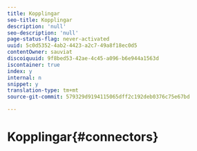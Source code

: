 ```yaml
---
title: Kopplingar
seo-title: Kopplingar
description: 'null'
seo-description: 'null'
page-status-flag: never-activated
uuid: 5c0d5352-4ab2-4423-a2c7-49a8f18ec0d5
contentOwner: sauviat
discoiquuid: 9f8bed53-42ae-4c45-a096-b6e944a1563d
iscontainer: true
index: y
internal: n
snippet: y
translation-type: tm+mt
source-git-commit: 579329d9194115065dff2c192deb0376c75e67bd

---
```



# Kopplingar{#connectors}

